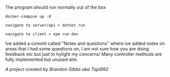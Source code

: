﻿The program should run normally out of the box

`docker-compose up -d`

`navigate to server/api > dotnet run`

`navigate to client > npm run dev`

Ive added a commit called "Notes and questions" where ive added 
notes on areas that I had some questions on, I am not sure
how you are doing feedback etc but just to hylight my concerns!
Many controller methods are fully implemented but unused atm

_A project created by Brandon Gibbs aka Taja992_